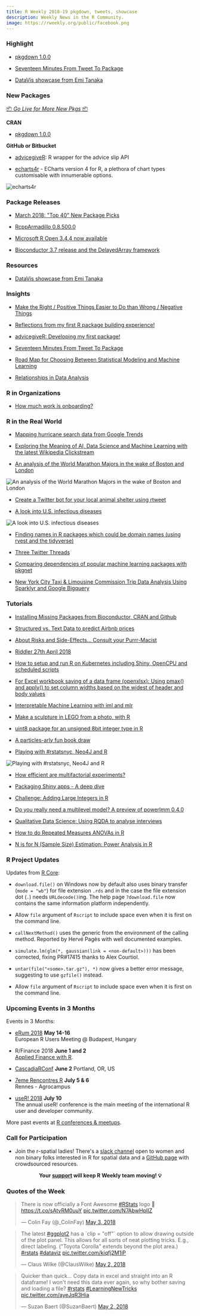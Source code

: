 ```yaml
---
title: R Weekly 2018-19 pkgdown, tweets, showcase
description: Weekly News in the R Community.
image: https://rweekly.org/public/facebook.png
---
```


###  Highlight

+ [pkgdown 1.0.0](https://www.tidyverse.org/articles/2018/05/pkgdown-1-0-0/)

+ [Seventeen Minutes From Tweet To Package](https://rud.is/b/2018/05/03/seventeen-minutes-from-tweet-to-package/)

+ [DataVis showcase from Emi Tanaka](https://emitanaka.github.io/showcase/)

###  New Packages

<p class="added-hostname"><a href="https://rweekly.org/live" target="_blank" class="externalLink">📦 <i>Go Live for More New Pkgs</i> 📦</a></p>

**CRAN**

+ [pkgdown 1.0.0](https://www.tidyverse.org/articles/2018/05/pkgdown-1-0-0/)

**GitHub or Bitbucket**

+ [advicegiveR](https://github.com/katiejolly/advicegiveR): R wrapper for the advice slip API

+ [echarts4r](http://echarts4r.john-coene.com) - ECharts version 4 for R, a plethora of chart types customisable with innumerable options.

![echarts4r](https://raw.githubusercontent.com/rweekly/image/master/2018/echart.png)

### Package Releases


+ [March 2018: "Top 40" New Package Picks](https://rviews.rstudio.com/2018/04/30/march-2018-top-40-new-package-picks/)

+ [RcppArmadillo 0.8.500.0](http://dirk.eddelbuettel.com/blog/2018/04/30#rcpparmadillo_0.8.500.0)

+ [Microsoft R Open 3.4.4 now available](http://blog.revolutionanalytics.com/2018/04/microsoft-r-open-344-now-available.html)

+ [Bioconductor 3.7 release and the DelayedArray framework](https://www.peterhickey.org/2018/05/01/bioc3.7-and-delayedarray/)

###  Resources

+ [DataVis showcase from Emi Tanaka](https://emitanaka.github.io/showcase/)

### Insights

+ [Make the Right / Positive Things Easier to Do than Wrong / Negative Things](https://yihui.name/en/2018/05/right-easier-than-wrong/)

+ [Reflections from my first R package building experience!](https://ryo-n7.github.io/2018-04-30-bulletchartr-package-experience/)

+ [advicegiveR: Developing my first package!](http://katiejolly.io/blog/2018-05-02/advicegiveR)

+ [Seventeen Minutes From Tweet To Package](https://rud.is/b/2018/05/03/seventeen-minutes-from-tweet-to-package/)

+ [Road Map for Choosing Between Statistical Modeling and Machine Learning](http://fharrell.com/post/stat-ml/)

+ [Relationships in Data Analysis](https://simplystatistics.org/2018/04/30/relationships-in-data-analysis/)


###  R in Organizations

+ [How much work is onboarding?](https://ropensci.org/blog/2018/05/03/onboarding-is-work/)

### R in the Real World

+ [Mapping hurricane search data from Google Trends](https://peerchristensen.netlify.com/post/mapping-hurricane-search-data-from-google-trends/)

+ [Exploring the Meaning of AI, Data Science and Machine Learning with the latest Wikipedia Clickstream](https://becominghuman.ai/exploring-the-meaning-of-ai-data-science-and-machine-learning-with-the-latest-wikipedia-5fea5f0a2d46)

+ [An analysis of the World Marathon Majors in the wake of Boston and London](http://stevenewns.netlify.com/2018/05/04/an-analysis-of-world-marathon-major-winners/)

![An analysis of the World Marathon Majors in the wake of Boston and London](https://raw.githubusercontent.com/rweekly/image/master/2018/time.png)

+ [Create a Twitter bot for your local animal shelter using rtweet](https://erbo.rbind.io/blog/2018-05-03-create-a-twitter-bot-for-your-local-animal-shelter-using-rtweet/)

+ [A look into U.S. infectious diseases](https://austinwehrwein.com/data-visualization/diseases/)

![A look into U.S. infectious diseases](https://raw.githubusercontent.com/rweekly/image/master/2018/diseases.png)

+ [Finding names in R packages which could be domain names (using rvest and the tidyverse)](https://coolbutuseless.github.io/2018/05/02/finding-names-in-r-packages-which-could-be-domain-names-using-rvest-and-the-tidyverse/)

+ [Three Twitter Threads](http://blog.revolutionanalytics.com/2018/05/three-twitter-threads.html)

+ [Comparing dependencies of popular machine learning packages with pkgnet](https://shirinsplayground.netlify.com/2018/04/pkgnet/)

+ [New York City Taxi & Limousine Commission Trip Data Analysis Using Sparklyr and Google Bigquery](https://mirai-solutions.ch/news/2018/01/09/NYC-TLC-Trip-Data-Analysis-Using-Sparklyr-and-Google-BigQuery/)



###  Tutorials

+ [Installing Missing Packages from Bioconductor, CRAN and Github](https://www.eokodie.com/blog/installing-missing-packages-from-bioconductor-cran-and-github/)

+ [Structured vs. Text Data to predict Airbnb prices](https://github.com/franziloew/airbnb_textmining)

+ [About Risks and Side-Effects… Consult your Purrr-Macist](https://www.statworx.com/de/blog/about-risks-and-side-effects-consult-your-purrr-macist/)

+ [Riddler 27th April 2018](http://www.robert-hickman.eu/post/riddler-27th-april-2018/)

+ [How to setup and run R on Kubernetes including Shiny, OpenCPU and scheduled scripts](http://code.markedmondson.me/r-on-kubernetes-serverless-shiny-r-apis-and-scheduled-scripts/)

+ [For Excel workbook saving of a data frame (openxlsx): Using pmax() and apply() to set column widths based on the widest of header and body values](https://rickpackblog.wordpress.com/2018/04/25/openxlsx-r-pkg-column-width-setting-when-auto-not-sufficient/)

+ [Interpretable Machine Learning with iml and mlr](https://mlr-org.github.io/interpretable-machine-learning-iml-and-mlr/)

+ [Make a sculpture in LEGO from a photo, with R](http://blog.revolutionanalytics.com/2018/04/lego-sculpture.html)

+ [uint8 package for an unsigned 8bit integer type in R](https://coolbutuseless.github.io/2018/04/29/uint8-package-for-an-unsigned-8bit-integer-type-in-r/)

+ [A particles-arly fun book draw](https://itsalocke.com/blog/a-particles-arly-fun-book-draw/)

+ [Playing with #rstatsnyc, Neo4J and R](http://colinfay.me/rstatsnyc-neo4j/)

![Playing with #rstatsnyc, Neo4J and R](https://raw.githubusercontent.com/rweekly/image/master/2018/graph_mentions-1.png)

+ [How efficient are multifactorial experiments?](https://www.rdatagen.net/post/so-how-efficient-are-multifactorial-experiments-part/)

+ [Packaging Shiny apps - A deep dive](http://blog.sellorm.com/2018/05/02/packaging-shiny-apps-a-deep-dive/)

+ [Challenge: Adding Large Integers in R](https://coolbutuseless.github.io/2018/05/04/challenge-adding-large-integers-in-r/)

+ [Do you really need a multilevel model? A preview of powerlmm 0.4.0](http://rpsychologist.com/do-you-need-multilevel-powerlmm-0-4-0)

+ [Qualitative Data Science: Using RQDA to analyse interviews](https://r.prevos.net/qualitative-data-science/)

+ [How to do Repeated Measures ANOVAs in R](https://neuropsychology.github.io/psycho.R//2018/05/01/repeated_measure_anovas.html)

+ [N is for N (Sample Size) Estimation: Power Analysis in R](http://www.deeplytrivial.com/2018/04/n-is-for-n-sample-size-estimation-power.html)

<!--<div class="post-more-begin"></div><div class="post-more-end"></div>-->


###  R Project Updates

Updates from [R Core](http://developer.r-project.org/blosxom.cgi/R-devel/NEWS):

+ `download.file()` on Windows now by default also uses binary transfer (`mode = "wb"`) for file extension `.rds` and in the case the file extension dot (`.`) needs `URLdecode()`ing. The help page `?download.file` now contains the same information platform independently.

+ Allow `file` argument of `Rscript` to include space even when it is first on the command line.

+ `callNextMethod()` uses the generic from the environment of the calling method. Reported by Hervé Pagès with well documented examples.

+ `simulate.lm(glm(*, gaussian(link = <non-default>)))` has been corrected, fixing PR#17415 thanks to Alex Courtiol.

+ `untar(file("<some>.tar.gz"), *)` now gives a better error message, suggesting to use `gzfile()` instead.

+ Allow `file` argument of `Rscript` to include space even when it is first on the command line.

###  Upcoming Events in 3 Months

Events in 3 Months:

+ [eRum 2018](http://2018.erum.io) **May 14-16** <br />
European R Users Meeting @ Budapest, Hungary

+ R/Finance 2018 **June 1 and 2** <br />
[Applied Finance with R](http://www.rinfinance.com).

+ [CascadiaRConf](https://cascadiarconf.com/) **June 2**
Portland, OR, US

+ [7eme Rencontres R](https://r2018-rennes.sciencesconf.org/)  **July 5 & 6** <br />
Rennes - Agrocampus

+ [useR! 2018](https://user2018.r-project.org/) **July 10** <br />
The annual useR! conference is the main meeting of the international R user and developer community.

<!--

+ [LatinR 2018](http://latin-r.com/) **Sept 4-5** <br />
Buenos Aires, Argentina.

-->

More past events at [R conferences & meetups](https://conf.rweekly.org).


###  Call for Participation

+ Join the r-spatial ladies! There's a [slack channel](https://join.slack.com/t/r-spatialladies/shared_invite/enQtMzU1MTIwMjU2NzUyLTBkZjU1NDFiZGU3YzNmN2Y0Y2NiYTM2Njk2ZjI5M2IyMTNiNjI3ZDQ4MzEyMjQxNjM2YWU2ZGVkZWRiYmU1ZDM) open to women and non binary folks interested in R for spatial data and a [GitHub page](https://github.com/rspatialladies) with crowdsourced resources.

<p class="hide-support added-hostname support-rweekly" style="text-align: center;font-weight: bold;">Your <a class="non-visited externalLink" href="https://www.patreon.com/rweekly" onclick="pas(this)">support</a> will keep R Weekly team moving! 💡</p>

###  Quotes of the Week

<blockquote class="twitter-tweet" data-lang="en"><p lang="en" dir="ltr">There is now officially a Font Awesome <a href="https://twitter.com/hashtag/RStats?src=hash&amp;ref_src=twsrc%5Etfw">#RStats</a> logo 🎉<a href="https://t.co/sAtvRM0uuY">https://t.co/sAtvRM0uuY</a> <a href="https://t.co/N7AbwHpIIZ">pic.twitter.com/N7AbwHpIIZ</a></p>&mdash; Colin Fay (@_ColinFay) <a href="https://twitter.com/_ColinFay/status/992054289341276161?ref_src=twsrc%5Etfw">May 3, 2018</a></blockquote>

<blockquote class="twitter-tweet" data-lang="en"><p lang="en" dir="ltr">The latest <a href="https://twitter.com/hashtag/ggplot2?src=hash&amp;ref_src=twsrc%5Etfw">#ggplot2</a> has a `clip = &quot;off&quot;` option to allow drawing outside of the plot panel. This allows for all sorts of neat plotting tricks. E.g., direct labeling. (&quot;Toyota Corolla&quot; extends beyond the plot area.) <a href="https://twitter.com/hashtag/rstats?src=hash&amp;ref_src=twsrc%5Etfw">#rstats</a> <a href="https://twitter.com/hashtag/dataviz?src=hash&amp;ref_src=twsrc%5Etfw">#dataviz</a> <a href="https://t.co/kiqfj2M1iP">pic.twitter.com/kiqfj2M1iP</a></p>&mdash; Claus Wilke (@ClausWilke) <a href="https://twitter.com/ClausWilke/status/991542952802619392?ref_src=twsrc%5Etfw">May 2, 2018</a></blockquote>

<blockquote class="twitter-tweet" data-lang="en"><p lang="en" dir="ltr">Quicker than quick...  Copy data in excel and straight into an R dataframe! I won&#39;t need this data ever again, so why bother saving and loading a file? <a href="https://twitter.com/hashtag/rstats?src=hash&amp;ref_src=twsrc%5Etfw">#rstats</a> <a href="https://twitter.com/hashtag/LearningNewTricks?src=hash&amp;ref_src=twsrc%5Etfw">#LearningNewTricks</a> <a href="https://t.co/ayeJqR3Hia">pic.twitter.com/ayeJqR3Hia</a></p>&mdash; Suzan Baert (@SuzanBaert) <a href="https://twitter.com/SuzanBaert/status/991755292550549506?ref_src=twsrc%5Etfw">May 2, 2018</a></blockquote>
